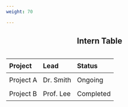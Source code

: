 ```yaml
---
weight: 70

---
```


<div style="text-align: center;">
  <h2>Intern Table</h2>
</div>

<div style="display: flex; justify-content: center;">
  <table style="border-collapse: collapse; font-size: 1.1rem;">
    <thead>
      <tr>
        <th style="text-align: left; padding: 8px;">Project</th>
        <th style="text-align: left; padding: 8px;">Lead</th>
        <th style="text-align: left; padding: 8px;">Status</th>
      </tr>
    </thead>
    <tbody>
      <tr>
        <td style="padding: 8px;">Project A</td>
        <td style="padding: 8px;">Dr. Smith</td>
        <td style="padding: 8px;">Ongoing</td>
      </tr>
      <tr>
        <td style="padding: 8px;">Project B</td>
        <td style="padding: 8px;">Prof. Lee</td>
        <td style="padding: 8px;">Completed</td>
      </tr>
    </tbody>
  </table>
</div>
